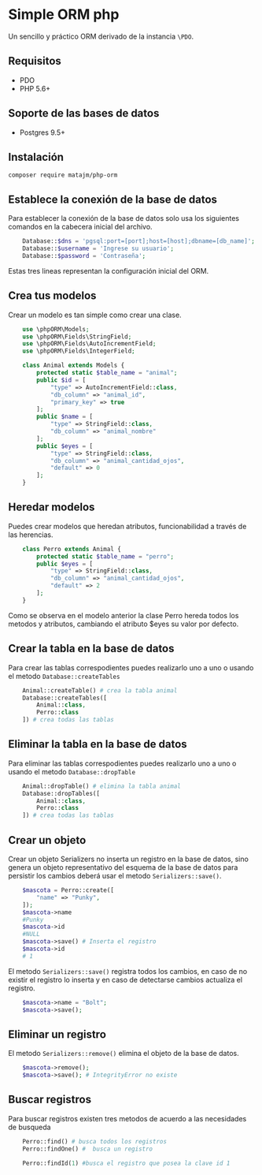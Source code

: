 # Simple ORM php

Un sencillo y práctico ORM derivado de la instancia `\PDO`.

## Requisitos

* PDO
* PHP 5.6+

## Soporte de las bases de datos

* Postgres 9.5+

## Instalación

    composer require matajm/php-orm

## Establece la conexión de la base de datos

Para establecer la conexión de la base de datos solo usa los siguientes comandos en la cabecera inicial del archivo.

```php
    Database::$dns = 'pgsql:port=[port];host=[host];dbname=[db_name]';
    Database::$username = 'Ingrese su usuario';
    Database::$password = 'Contraseña';
```

Estas tres lineas representan la configuración inicial del ORM.

## Crea tus modelos

Crear un modelo es tan simple como crear una clase.

```php
    use \phpORM\Models;
    use \phpORM\Fields\StringField;
    use \phpORM\Fields\AutoIncrementField;
    use \phpORM\Fields\IntegerField;

    class Animal extends Models {
        protected static $table_name = "animal";
        public $id = [
            "type" => AutoIncrementField::class,
            "db_column" => "animal_id",
            "primary_key" => true
        ];
        public $name = [
            "type" => StringField::class,
            "db_column" => "animal_nombre"
        ];
        public $eyes = [
            "type" => StringField::class,
            "db_column" => "animal_cantidad_ojos",
            "default" => 0
        ];
    }
```
## Heredar modelos

Puedes crear modelos que heredan atributos, funcionabilidad a través de las herencias.

```php
    class Perro extends Animal {
        protected static $table_name = "perro";
        public $eyes = [
            "type" => StringField::class,
            "db_column" => "animal_cantidad_ojos",
            "default" => 2
        ];
    }
```

Como se observa en el modelo anterior la clase Perro hereda todos los metodos y atributos, cambiando el atributo $eyes su valor por defecto.

## Crear la tabla en la base de datos

Para crear las tablas correspodientes puedes realizarlo uno a uno o usando el metodo `Database::createTables`

```php
    Animal::createTable() # crea la tabla animal
    Database::createTables([
        Animal::class,
        Perro::class
    ]) # crea todas las tablas
```

## Eliminar la tabla en la base de datos

Para eliminar las tablas correspodientes puedes realizarlo uno a uno o usando el metodo `Database::dropTable`

```php
    Animal::dropTable() # elimina la tabla animal
    Database::dropTables([
        Animal::class,
        Perro::class
    ]) # crea todas las tablas
```

## Crear un objeto

Crear un objeto Serializers no inserta un registro en la base de datos, sino genera un objeto representativo del esquema de la base de datos para persistir los cambios deberá usar el metodo `Serializers::save()`.

```php
    $mascota = Perro::create([
        "name" => "Punky",
    ]);
    $mascota->name
    #Punky
    $mascota->id
    #NULL
    $mascota->save() # Inserta el registro
    $mascota->id
    # 1
```

El metodo `Serializers::save()` registra todos los cambios, en caso de no existir el registro lo inserta y en caso de detectarse cambios actualiza el registro.

```php
    $mascota->name = "Bolt";
    $mascota->save();
```

## Eliminar un registro

El metodo `Serializers::remove()` elimina el objeto de la base de datos.

```php
    $mascota->remove();
    $mascota->save(); # IntegrityError no existe
```

## Buscar registros

Para buscar registros existen tres metodos de acuerdo a las necesidades de busqueda

```php
    Perro::find() # busca todos los registros
    Perro::findOne() #  busca un registro

    Perro::findId(1) #busca el registro que posea la clave id 1
```